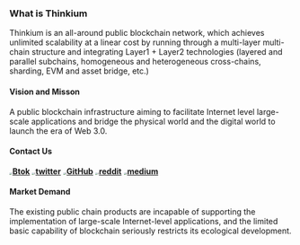 ### What is Thinkium

Thinkium is an all-around public blockchain network, which achieves unlimited scalability at a linear cost by running through a multi-layer multi-chain structure and integrating Layer1 + Layer2 technologies (layered and parallel subchains, homogeneous and heterogeneous cross-chains, sharding, EVM and asset bridge, etc.) 



#### Vision and Misson

A public blockchain infrastructure aiming to facilitate Internet level large-scale applications and bridge the physical world and the digital world to launch the era of Web 3.0.



#### Contact Us

[<img src="https://thinkiumdev.net/res/wiki/icon/Btok.png" alt="1" style="zoom:25%;" />**Btok**](https://0.plus/Thinkiumofficial)  [<img src="https://thinkiumdev.net/res/wiki/icon/Twitter.png" alt="2" style="zoom:25%;" />**twitter**](https://twitter.com/Thinkium_Chain)  [<img src="https://thinkiumdev.net/res/wiki/icon/Github.png" alt="3" style="zoom:25%;" />**GitHub**](https://github.com/ThinkiumGroup)  [<img src="https://thinkiumdev.net/res/wiki/icon/reddit.png" alt="4" style="zoom:25%;" />**reddit**](https://www.reddit.com/r/Thinkium/)  [<img src="https://thinkiumdev.net/res/wiki/icon/medium.png" alt="5" style="zoom:25%;" />**medium**](https://thinkiumfoundation.medium.com/thinkium-blockchain-9e03c36fb7af)



#### Market Demand

The existing public chain products are incapable of supporting the implementation of large-scale Internet-level applications, and the limited basic capability of blockchain seriously restricts its ecological development.